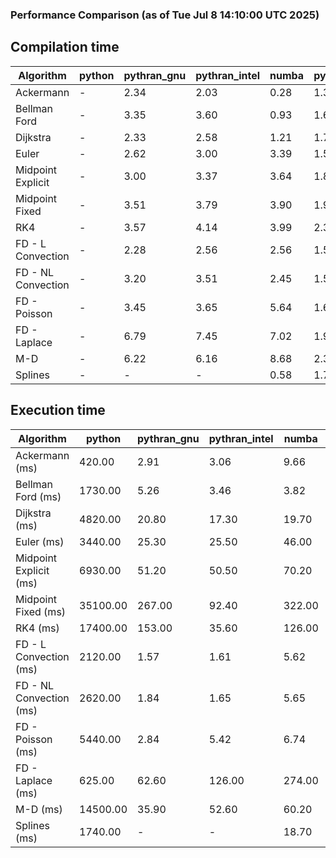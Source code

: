 ### Performance Comparison (as of Tue Jul  8 14:10:00 UTC 2025)
## Compilation time
Algorithm                 | python                    | pythran_gnu               | pythran_intel             | numba                     | pyccel_gnu_c              | pyccel_gnu_fortran        | pyccel_intel_c            | pyccel_intel_fortran     
------------------------- | ------------------------- | ------------------------- | ------------------------- | ------------------------- | ------------------------- | ------------------------- | ------------------------- | -------------------------
Ackermann                 | -                         | 2.34                      | 2.03                      | 0.28                      | 1.33                      | 1.36                      | 1.34                      | 1.39                     
Bellman Ford              | -                         | 3.35                      | 3.60                      | 0.93                      | 1.61                      | 1.49                      | 1.54                      | 1.56                     
Dijkstra                  | -                         | 2.33                      | 2.58                      | 1.21                      | 1.71                      | 1.60                      | 1.66                      | 1.70                     
Euler                     | -                         | 2.62                      | 3.00                      | 3.39                      | 1.59                      | 1.50                      | 1.56                      | 1.52                     
Midpoint Explicit         | -                         | 3.00                      | 3.37                      | 3.64                      | 1.87                      | 1.75                      | 1.79                      | 1.78                     
Midpoint Fixed            | -                         | 3.51                      | 3.79                      | 3.90                      | 1.95                      | 1.83                      | 1.88                      | 1.92                     
RK4                       | -                         | 3.57                      | 4.14                      | 3.99                      | 2.30                      | 2.25                      | 2.19                      | 2.27                     
FD - L Convection         | -                         | 2.28                      | 2.56                      | 2.56                      | 1.54                      | 1.44                      | 1.48                      | 1.49                     
FD - NL Convection        | -                         | 3.20                      | 3.51                      | 2.45                      | 1.52                      | 1.44                      | 1.48                      | 1.48                     
FD - Poisson              | -                         | 3.45                      | 3.65                      | 5.64                      | 1.65                      | 1.70                      | 1.61                      | 1.85                     
FD - Laplace              | -                         | 6.79                      | 7.45                      | 7.02                      | 1.90                      | 1.84                      | 1.80                      | 1.92                     
M-D                       | -                         | 6.22                      | 6.16                      | 8.68                      | 2.36                      | 2.50                      | 2.28                      | 2.56                     
Splines                   | -                         | -                         | -                         | 0.58                      | 1.76                      | 1.75                      | 1.70                      | 1.80                     

## Execution time
Algorithm                 | python                    | pythran_gnu               | pythran_intel             | numba                     | pyccel_gnu_c              | pyccel_gnu_fortran        | pyccel_intel_c            | pyccel_intel_fortran     
------------------------- | ------------------------- | ------------------------- | ------------------------- | ------------------------- | ------------------------- | ------------------------- | ------------------------- | -------------------------
Ackermann (ms)            | 420.00                    | 2.91                      | 3.06                      | 9.66                      | 1.23                      | 1.32                      | 4.11                      | 9.62                     
Bellman Ford (ms)         | 1730.00                   | 5.26                      | 3.46                      | 3.82                      | 3.89                      | 3.23                      | 6.47                      | 4.20                     
Dijkstra (ms)             | 4820.00                   | 20.80                     | 17.30                     | 19.70                     | 68.20                     | 18.90                     | 69.70                     | 22.30                    
Euler (ms)                | 3440.00                   | 25.30                     | 25.50                     | 46.00                     | 26.70                     | 10.70                     | 26.70                     | 15.20                    
Midpoint Explicit (ms)    | 6930.00                   | 51.20                     | 50.50                     | 70.20                     | 45.10                     | 19.00                     | 46.20                     | 16.20                    
Midpoint Fixed (ms)       | 35100.00                  | 267.00                    | 92.40                     | 322.00                    | 192.00                    | 72.60                     | 199.00                    | 56.10                    
RK4 (ms)                  | 17400.00                  | 153.00                    | 35.60                     | 126.00                    | 96.50                     | 33.00                     | 92.50                     | 28.10                    
FD - L Convection (ms)    | 2120.00                   | 1.57                      | 1.61                      | 5.62                      | 7.45                      | 1.50                      | 7.63                      | 1.56                     
FD - NL Convection (ms)   | 2620.00                   | 1.84                      | 1.65                      | 5.65                      | 6.69                      | 1.73                      | 8.18                      | 1.38                     
FD - Poisson (ms)         | 5440.00                   | 2.84                      | 5.42                      | 6.74                      | 16.10                     | 2.62                      | 24.00                     | 2.59                     
FD - Laplace (ms)         | 625.00                    | 62.60                     | 126.00                    | 274.00                    | 478.00                    | 56.50                     | 660.00                    | 55.40                    
M-D (ms)                  | 14500.00                  | 35.90                     | 52.60                     | 60.20                     | 114.00                    | 62.30                     | 61.90                     | 89.30                    
Splines (ms)              | 1740.00                   | -                         | -                         | 18.70                     | 14.30                     | 17.70                     | 15.40                     | 27.70                    
